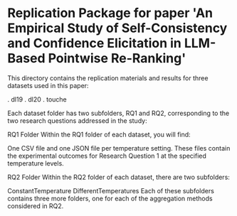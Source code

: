 # Replication Package for paper 'An Empirical Study of Self-Consistency and Confidence Elicitation in LLM-Based Pointwise Re-Ranking'

This directory contains the replication materials and results for three datasets used in this paper:

. dl19
. dl20
. touche

Each dataset folder has two subfolders, RQ1 and RQ2, corresponding to the two research questions addressed in the study:

RQ1 Folder
Within the RQ1 folder of each dataset, you will find:

One CSV file and one JSON file per temperature setting.
These files contain the experimental outcomes for Research Question 1 at the specified temperature levels.

RQ2 Folder
Within the RQ2 folder of each dataset, there are two subfolders:

ConstantTemperature
DifferentTemperatures
Each of these subfolders contains three more folders, one for each of the aggregation methods considered in RQ2.
